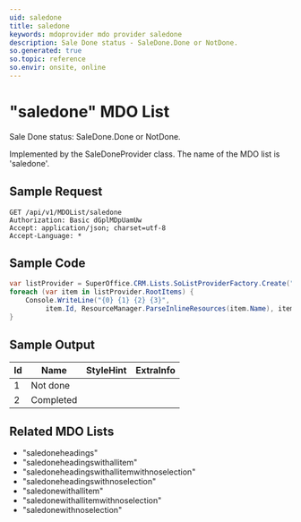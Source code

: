 ```yaml
---
uid: saledone
title: saledone
keywords: mdoprovider mdo provider saledone
description: Sale Done status - SaleDone.Done or NotDone.
so.generated: true
so.topic: reference
so.envir: onsite, online
---
```


# "saledone" MDO List
Sale Done status: SaleDone.Done or NotDone.



Implemented by the <see cref="T:SuperOffice.CRM.Lists.SaleDoneProvider">SaleDoneProvider</see> class.
The name of the MDO list is 'saledone'.




## Sample Request

```http!
GET /api/v1/MDOList/saledone
Authorization: Basic dGplMDpUamUw
Accept: application/json; charset=utf-8
Accept-Language: *

```

## Sample Code
```cs
var listProvider = SuperOffice.CRM.Lists.SoListProviderFactory.Create("saledone", forceFlatList: true);
foreach (var item in listProvider.RootItems) {
    Console.WriteLine("{0} {1} {2} {3}", 
         item.Id, ResourceManager.ParseInlineResources(item.Name), item.StyleHint, item.ExtraInfo);
}
```

## Sample Output

|Id   | Name  |StyleHint|ExtraInfo |
| --- | ----- | ------- | -------- |
|1|Not done|||
|2|Completed|||


## Related MDO Lists

* "saledoneheadings"
* "saledoneheadingswithallitem"
* "saledoneheadingswithallitemwithnoselection"
* "saledoneheadingswithnoselection"
* "saledonewithallitem"
* "saledonewithallitemwithnoselection"
* "saledonewithnoselection"
